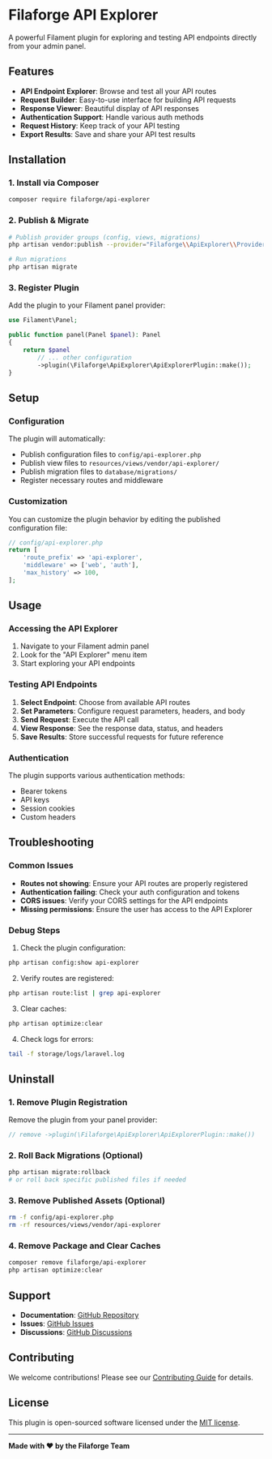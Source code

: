 # Filaforge API Explorer

A powerful Filament plugin for exploring and testing API endpoints directly from your admin panel.

## Features

- **API Endpoint Explorer**: Browse and test all your API routes
- **Request Builder**: Easy-to-use interface for building API requests
- **Response Viewer**: Beautiful display of API responses
- **Authentication Support**: Handle various auth methods
- **Request History**: Keep track of your API testing
- **Export Results**: Save and share your API test results

## Installation

### 1. Install via Composer

```bash
composer require filaforge/api-explorer
```

### 2. Publish & Migrate

```bash
# Publish provider groups (config, views, migrations)
php artisan vendor:publish --provider="Filaforge\\ApiExplorer\\Providers\\ApiExplorerServiceProvider"

# Run migrations
php artisan migrate
```

### 3. Register Plugin

Add the plugin to your Filament panel provider:

```php
use Filament\Panel;

public function panel(Panel $panel): Panel
{
    return $panel
        // ... other configuration
        ->plugin(\Filaforge\ApiExplorer\ApiExplorerPlugin::make());
}
```

## Setup

### Configuration

The plugin will automatically:
- Publish configuration files to `config/api-explorer.php`
- Publish view files to `resources/views/vendor/api-explorer/`
- Publish migration files to `database/migrations/`
- Register necessary routes and middleware

### Customization

You can customize the plugin behavior by editing the published configuration file:

```php
// config/api-explorer.php
return [
    'route_prefix' => 'api-explorer',
    'middleware' => ['web', 'auth'],
    'max_history' => 100,
];
```

## Usage

### Accessing the API Explorer

1. Navigate to your Filament admin panel
2. Look for the "API Explorer" menu item
3. Start exploring your API endpoints

### Testing API Endpoints

1. **Select Endpoint**: Choose from available API routes
2. **Set Parameters**: Configure request parameters, headers, and body
3. **Send Request**: Execute the API call
4. **View Response**: See the response data, status, and headers
5. **Save Results**: Store successful requests for future reference

### Authentication

The plugin supports various authentication methods:
- Bearer tokens
- API keys
- Session cookies
- Custom headers

## Troubleshooting

### Common Issues

- **Routes not showing**: Ensure your API routes are properly registered
- **Authentication failing**: Check your auth configuration and tokens
- **CORS issues**: Verify your CORS settings for the API endpoints
- **Missing permissions**: Ensure the user has access to the API Explorer

### Debug Steps

1. Check the plugin configuration:
```bash
php artisan config:show api-explorer
```

2. Verify routes are registered:
```bash
php artisan route:list | grep api-explorer
```

3. Clear caches:
```bash
php artisan optimize:clear
```

4. Check logs for errors:
```bash
tail -f storage/logs/laravel.log
```

## Uninstall

### 1. Remove Plugin Registration

Remove the plugin from your panel provider:
```php
// remove ->plugin(\Filaforge\ApiExplorer\ApiExplorerPlugin::make())
```

### 2. Roll Back Migrations (Optional)

```bash
php artisan migrate:rollback
# or roll back specific published files if needed
```

### 3. Remove Published Assets (Optional)

```bash
rm -f config/api-explorer.php
rm -rf resources/views/vendor/api-explorer
```

### 4. Remove Package and Clear Caches

```bash
composer remove filaforge/api-explorer
php artisan optimize:clear
```

## Support

- **Documentation**: [GitHub Repository](https://github.com/filaforge/api-explorer)
- **Issues**: [GitHub Issues](https://github.com/filaforge/api-explorer/issues)
- **Discussions**: [GitHub Discussions](https://github.com/filaforge/api-explorer/discussions)

## Contributing

We welcome contributions! Please see our [Contributing Guide](CONTRIBUTING.md) for details.

## License

This plugin is open-sourced software licensed under the [MIT license](LICENSE).

---

**Made with ❤️ by the Filaforge Team**


